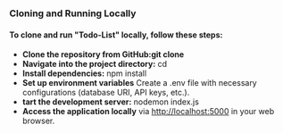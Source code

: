 ### Cloning and Running Locally
#### To clone and run "Todo-List" locally, follow these steps:
- **Clone the repository from GitHub:git clone** []()
- **Navigate into the project directory:** cd 
- **Install dependencies:** npm install
- **Set up environment variables** Create a .env file with necessary configurations (database URI, API keys, etc.).
- **tart the development server:** nodemon index.js
- **Access the application locally** via <a href="http://localhost:5000" target="_blank">http://localhost:5000</a> in your web browser.
 
